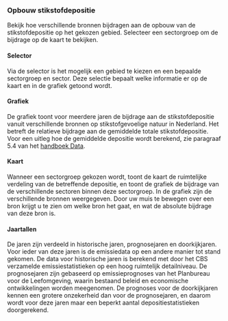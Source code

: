 ### Opbouw stikstofdepositie

Bekijk hoe verschillende bronnen bijdragen aan de opbouw van de stikstofdepositie op het gekozen gebied. Selecteer een sectorgroep om de bijdrage op de kaart te bekijken.

#### Selector

Via de selector is het mogelijk een gebied te kiezen en een bepaalde sectorgroep en sector. Deze selectie bepaalt welke informatie er op de kaart en in de grafiek getoond wordt. 

#### Grafiek

De grafiek toont voor meerdere jaren de bijdrage aan de stikstofdepositie vanuit verschillende bronnen op stikstofgevoelige natuur in Nederland. Het betreft de relatieve bijdrage aan de gemiddelde totale stikstofdepositie. Voor een uitleg hoe de gemiddelde depositie wordt berekend, zie paragraaf 5.4 van het [handboek Data](https://link.aerius.nl/monitor/handboeken).

#### Kaart

Wanneer een sectorgroep gekozen wordt, toont de kaart de ruimtelijke verdeling van de betreffende depositie, en toont de grafiek de bijdrage van de verschillende sectoren binnen deze sectorgroep. In de grafiek zijn de verschillende bronnen weergegeven. Door uw muis te bewegen over een bron krijgt u te zien om welke bron het gaat, en wat de absolute bijdrage van deze bron is.

#### Jaartallen

De jaren zijn verdeeld in historische jaren, prognosejaren en doorkijkjaren. Voor ieder van deze jaren is de emissiedata op een andere manier tot stand gekomen. De data voor historische jaren is berekend met door het CBS verzamelde emissiestatistieken op een hoog ruimtelijk detailniveau. De prognosejaren zijn gebaseerd op emissieprognoses van het Planbureau voor de Leefomgeving, waarin bestaand beleid en economische ontwikkelingen worden meegenomen. De prognoses voor de doorkijkjaren kennen een grotere onzekerheid dan voor de prognosejaren, en daarom wordt voor deze jaren maar een beperkt aantal depositiestatistieken doorgerekend.
